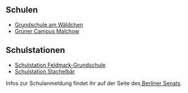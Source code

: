## Schulen

- [Grundschule am Wäldchen](Grundschule_am_Wäldchen.md)
- [Grüner Campus Malchow](Grüner_Campus.md)

## Schulstationen
- [Schulstation Feldmark-Grundschule](../Beratung/Beratung_Jugendlicher/Schulstation_Feldmark_Grundschule.md)
- [Schulstation Stachelbär](../Beratung/Beratung_Jugendlicher/Schulstation_Stachelbaer.md)

Infos zur Schulanmeldung findet ihr auf der Seite des<a class="external_link" href="https://www.berlin.de/sen/bildung/schule/bildungswege/grundschule/anmeldung/" target="blank" > Berliner Senats</a>.
